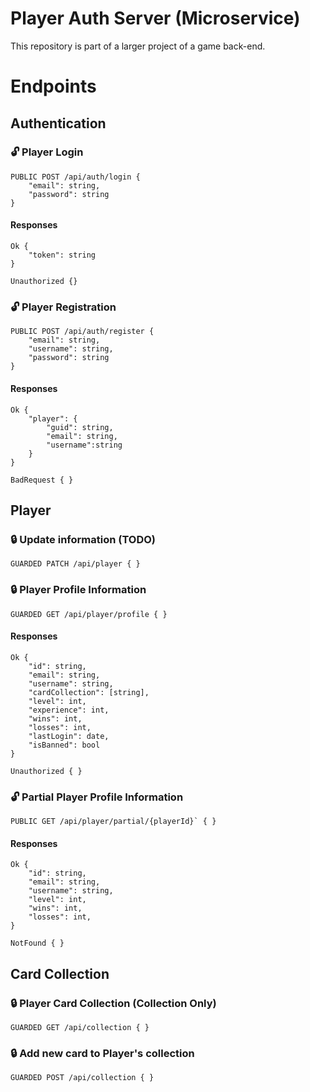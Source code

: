 # Player Auth Server (Microservice)
This repository is part of a larger project of a game back-end.
# Endpoints
## Authentication

### 🔓 Player Login
    PUBLIC POST /api/auth/login {
        "email": string,
        "password": string
    }

#### Responses
    Ok {
        "token": string
    }

    Unauthorized {}
    

### 🔓 Player Registration
    PUBLIC POST /api/auth/register {
        "email": string,
        "username": string,
        "password": string
    }

#### Responses
    Ok {
        "player": {
            "guid": string,
            "email": string,
            "username":string
        }
    }

    BadRequest { }

## Player

### 🔒 Update information (TODO)
    GUARDED PATCH /api/player { }

### 🔒 Player Profile Information
    GUARDED GET /api/player/profile { }

#### Responses
    Ok {
        "id": string,
        "email": string,
        "username": string,
        "cardCollection": [string],
        "level": int,
        "experience": int,
        "wins": int,
        "losses": int,
        "lastLogin": date,
        "isBanned": bool
    }

    Unauthorized { }

### 🔓 Partial Player Profile Information
    PUBLIC GET /api/player/partial/{playerId}` { }

#### Responses
    Ok {
        "id": string,
        "email": string,
        "username": string,
        "level": int,
        "wins": int,
        "losses": int,
    }

    NotFound { }

## Card Collection

### 🔒 Player Card Collection (Collection Only) 
    GUARDED GET /api/collection { }

### 🔒 Add new card to Player's collection
    GUARDED POST /api/collection { }
